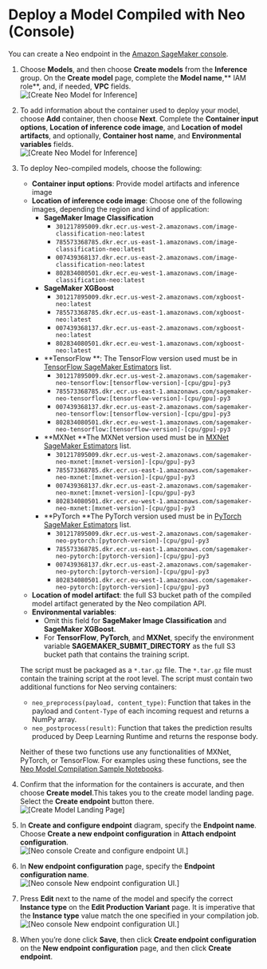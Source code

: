 # Deploy a Model Compiled with Neo \(Console\)<a name="neo-deployment-hosting-services-console"></a>

You can create a Neo endpoint in the [ Amazon SageMaker console](https://console.aws.amazon.com/sagemaker/)\.

1. Choose **Models**, and then choose **Create models** from the **Inference** group\. On the **Create model** page, complete the **Model name**,** IAM role**, and, if needed, **VPC** fields\.  
![\[Create Neo Model for Inference\]](http://docs.aws.amazon.com/sagemaker/latest/dg/images/neo-deploy-console-create-inference-model.png)

1. To add information about the container used to deploy your model, choose **Add** container, then choose **Next**\. Complete the **Container input options**, **Location of inference code image**, and **Location of model artifacts**, and optionally, **Container host name**, and **Environmental variables** fields\.  
![\[Create Neo Model for Inference\]](http://docs.aws.amazon.com/sagemaker/latest/dg/images/neo-deploy-console-container-definition.png)

1. To deploy Neo\-compiled models, choose the following:
   + **Container input options**: Provide model artifacts and inference image
   + **Location of inference code image**: Choose one of the following images, depending the region and kind of application:
     + **SageMaker Image Classification**
       + `301217895009.dkr.ecr.us-west-2.amazonaws.com/image-classification-neo:latest`
       + `785573368785.dkr.ecr.us-east-1.amazonaws.com/image-classification-neo:latest`
       + `007439368137.dkr.ecr.us-east-2.amazonaws.com/image-classification-neo:latest`
       + `802834080501.dkr.ecr.eu-west-1.amazonaws.com/image-classification-neo:latest`
     + **SageMaker XGBoost**
       + `301217895009.dkr.ecr.us-west-2.amazonaws.com/xgboost-neo:latest` 
       + `785573368785.dkr.ecr.us-east-1.amazonaws.com/xgboost-neo:latest` 
       + `007439368137.dkr.ecr.us-east-2.amazonaws.com/xgboost-neo:latest` 
       + `802834080501.dkr.ecr.eu-west-1.amazonaws.com/xgboost-neo:latest` 
     + **TensorFlow **: The TensorFlow version used must be in [TensorFlow SageMaker Estimators](https://github.com/aws/sagemaker-python-sdk#tensorflow-sagemaker-estimators) list\.
       + `301217895009.dkr.ecr.us-west-2.amazonaws.com/sagemaker-neo-tensorflow:[tensorflow-version]-[cpu/gpu]-py3`
       + `785573368785.dkr.ecr.us-east-1.amazonaws.com/sagemaker-neo-tensorflow:[tensorflow-version]-[cpu/gpu]-py3`
       + `007439368137.dkr.ecr.us-east-2.amazonaws.com/sagemaker-neo-tensorflow:[tensorflow-version]-[cpu/gpu]-py3`
       + `802834080501.dkr.ecr.eu-west-1.amazonaws.com/sagemaker-neo-tensorflow:[tensorflow-version]-[cpu/gpu]-py3`
     + **MXNet **The MXNet version used must be in [MXNet SageMaker Estimators](https://github.com/aws/sagemaker-python-sdk#mxnet-sagemaker-estimators) list\.
       + `301217895009.dkr.ecr.us-west-2.amazonaws.com/sagemaker-neo-mxnet:[mxnet-version]-[cpu/gpu]-py3`
       + `785573368785.dkr.ecr.us-east-1.amazonaws.com/sagemaker-neo-mxnet:[mxnet-version]-[cpu/gpu]-py3`
       + `007439368137.dkr.ecr.us-east-2.amazonaws.com/sagemaker-neo-mxnet:[mxnet-version]-[cpu/gpu]-py3`
       + `802834080501.dkr.ecr.eu-west-1.amazonaws.com/sagemaker-neo-mxnet:[mxnet-version]-[cpu/gpu]-py3`
     + **PyTorch **The PyTorch version used must be in [PyTorch SageMaker Estimators](https://github.com/aws/sagemaker-python-sdk#pytorch-sagemaker-estimators) list\.
       + `301217895009.dkr.ecr.us-west-2.amazonaws.com/sagemaker-neo-pytorch:[pytorch-version]-[cpu/gpu]-py3`
       + `785573368785.dkr.ecr.us-east-1.amazonaws.com/sagemaker-neo-pytorch:[pytorch-version]-[cpu/gpu]-py3`
       + `007439368137.dkr.ecr.us-east-2.amazonaws.com/sagemaker-neo-pytorch:[pytorch-version]-[cpu/gpu]-py3`
       + `802834080501.dkr.ecr.eu-west-1.amazonaws.com/sagemaker-neo-pytorch:[pytorch-version]-[cpu/gpu]-py3`
   + **Location of model artifact**: the full S3 bucket path of the compiled model artifact generated by the Neo compilation API\.
   + **Environmental variables**:
     + Omit this field for **SageMaker Image Classification** and **SageMaker XGBoost**\.
     + For **TensorFlow**, **PyTorch**, and **MXNet**, specify the environment variable **SAGEMAKER\_SUBMIT\_DIRECTORY** as the full S3 bucket path that contains the training script\.

   The script must be packaged as a `*.tar.gz` file\. The `*.tar.gz` file must contain the training script at the root level\. The script must contain two additional functions for Neo serving containers:
   + `neo_preprocess(payload, content_type)`: Function that takes in the payload and `Content-Type` of each incoming request and returns a NumPy array\.
   + `neo_postprocess(result)`: Function that takes the prediction results produced by Deep Learning Runtime and returns the response body\.

   Neither of these two functions use any functionalities of MXNet, PyTorch, or TensorFlow\. For examples using these functions, see the [Neo Model Compilation Sample Notebooks](neo.md#neo-sample-notebooks)\.

1. Confirm that the information for the containers is accurate, and then choose **Create model**\.This takes you to the create model landing page\. Select the **Create endpoint** button there\.   
![\[Create Model Landing Page\]](http://docs.aws.amazon.com/sagemaker/latest/dg/images/neo-deploy-console-create-model-land-page.png)

1. In **Create and configure endpoint** diagram, specify the **Endpoint name**\. Choose **Create a new endpoint configuration** in **Attach endpoint configuration**\.  
![\[Neo console Create and configure endpoint UI.\]](http://docs.aws.amazon.com/sagemaker/latest/dg/images/neo-deploy-console-config-endpoint.png)

1. In **New endpoint configuration** page, specify the **Endpoint configuration name**\.   
![\[Neo console New endpoint configuration UI.\]](http://docs.aws.amazon.com/sagemaker/latest/dg/images/neo-deploy-console-new-endpoint-config.png)

1. Press **Edit** next to the name of the model and specify the correct **Instance type** on the **Edit Production Variant** page\. It is imperative that the **Instance type** value match the one specified in your compilation job\.  
![\[Neo console New endpoint configuration UI.\]](http://docs.aws.amazon.com/sagemaker/latest/dg/images/neo-deploy-console-edit-production-variant.png)

1. When you’re done click **Save**, then click **Create endpoint configuration** on the **New endpoint configuration** page, and then click **Create endpoint**\.